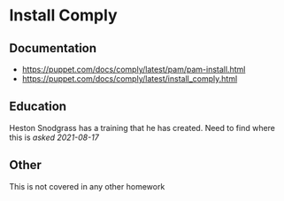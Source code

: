 # Install Comply

## Documentation

- <https://puppet.com/docs/comply/latest/pam/pam-install.html>
- <https://puppet.com/docs/comply/latest/install_comply.html>

## Education

Heston Snodgrass has a training that he has created. Need to find where this is *asked 2021-08-17*

## Other

This is not covered in any other homework
